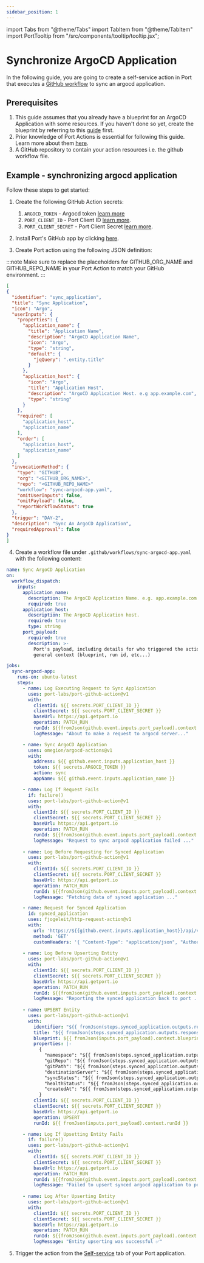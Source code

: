 ```yaml
---
sidebar_position: 1
---
```

import Tabs from "@theme/Tabs"
import TabItem from "@theme/TabItem"
import PortTooltip from "/src/components/tooltip/tooltip.jsx";

# Synchronize ArgoCD Application

In the following guide, you are going to create a self-service action in Port that executes a [GitHub workflow](/create-self-service-experiences/setup-backend/github-workflow/github-workflow.md) to sync an argocd application.

## Prerequisites
1. This guide assumes that you already have a blueprint for an ArgoCD Application with some resources. If you haven't done so yet, create the blueprint by referring to this [guide](/build-your-software-catalog/sync-data-to-catalog/kubernetes/argocd#application) first.
2. Prior knowledge of Port Actions is essential for following this guide. Learn more about them [here](/create-self-service-experiences/setup-ui-for-action/).
3. A GitHub repository to contain your action resources i.e. the github workflow file.


## Example - synchronizing argocd application

Follow these steps to get started:

1. Create the following GitHub Action secrets:
    1. `ARGOCD_TOKEN` - Argocd token [learn more](https://argo-cd.readthedocs.io/en/stable/developer-guide/api-docs/)
    2. `PORT_CLIENT_ID` - Port Client ID [learn more](/build-your-software-catalog/custom-integration/api/#get-api-token).
    3. `PORT_CLIENT_SECRET` - Port Client Secret [learn more](/build-your-software-catalog/custom-integration/api/#get-api-token).

2. Install Port's GitHub app by clicking [here](https://github.com/apps/getport-io/installations/new).

3. Create Port action using the following JSON definition:

:::note
Make sure to replace the placeholders for GITHUB_ORG_NAME and GITHUB_REPO_NAME in your Port Action to match your GitHub environment.
:::

```json showLineNumbers
[
{
  "identifier": "sync_application",
  "title": "Sync Application",
  "icon": "Argo",
  "userInputs": {
    "properties": {
      "application_name": {
        "title": "Application Name",
        "description": "ArgoCD Application Name",
        "icon": "Argo",
        "type": "string",
        "default": {
          "jqQuery": ".entity.title"
        }
      },
      "application_host": {
        "icon": "Argo",
        "title": "Application Host",
        "description": "ArgoCD Application Host. e.g app.example.com",
        "type": "string"
      }
    },
    "required": [
      "application_host",
      "application_name"
    ],
    "order": [
      "application_host",
      "application_name"
    ]
  },
  "invocationMethod": {
    "type": "GITHUB",
    "org": "<GITHUB_ORG_NAME>",
    "repo": "<GITHUB_REPO_NAME>"
    "workflow": "sync-argocd-app.yaml",
    "omitUserInputs": false,
    "omitPayload": false,
    "reportWorkflowStatus": true
  },
  "trigger": "DAY-2",
  "description": "Sync An ArgoCD Application",
  "requiredApproval": false
}  
]
```

4. Create a workflow file under `.github/workflows/sync-argocd-app.yaml` with the following content:

```yml showLineNumbers
name: Sync ArgoCD Application
on:
  workflow_dispatch:
    inputs:
      application_name:
        description: The ArgoCD Application Name. e.g. app.example.com
        required: true
      application_host:
        description: The ArgoCD Application host.
        required: true
        type: string
      port_payload:
        required: true
        description: >-
          Port's payload, including details for who triggered the action and
          general context (blueprint, run id, etc...)

jobs:
  sync-argocd-app:
    runs-on: ubuntu-latest
    steps:
      - name: Log Executing Request to Sync Application
        uses: port-labs/port-github-action@v1
        with:
          clientId: ${{ secrets.PORT_CLIENT_ID }}
          clientSecret: ${{ secrets.PORT_CLIENT_SECRET }}
          baseUrl: https://api.getport.io
          operation: PATCH_RUN
          runId: ${{fromJson(github.event.inputs.port_payload).context.runId}}
          logMessage: "About to make a request to argocd server..."

      - name: Sync ArgoCD Application
        uses: omegion/argocd-actions@v1
        with:
          address: ${{ github.event.inputs.application_host }}
          token: ${{ secrets.ARGOCD_TOKEN }}
          action: sync
          appName: ${{ github.event.inputs.application_name }}

      - name: Log If Request Fails 
        if: failure()
        uses: port-labs/port-github-action@v1
        with:
          clientId: ${{ secrets.PORT_CLIENT_ID }}
          clientSecret: ${{ secrets.PORT_CLIENT_SECRET }}
          baseUrl: https://api.getport.io
          operation: PATCH_RUN
          runId: ${{fromJson(github.event.inputs.port_payload).context.runId}}
          logMessage: "Request to sync argocd application failed ..."
          
      - name: Log Before Requesting for Synced Application
        uses: port-labs/port-github-action@v1
        with:
          clientId: ${{ secrets.PORT_CLIENT_ID }}
          clientSecret: ${{ secrets.PORT_CLIENT_SECRET }}
          baseUrl: https://api.getport.io
          operation: PATCH_RUN
          runId: ${{fromJson(github.event.inputs.port_payload).context.runId}}
          logMessage: "Fetching data of synced application ..."

      - name: Request for Synced Application
        id: synced_application
        uses: fjogeleit/http-request-action@v1
        with:
          url: 'https://${{github.event.inputs.application_host}}/api/v1/applications/${{github.event.inputs.application_name}}'
          method: 'GET'
          customHeaders: '{ "Content-Type": "application/json", "Authorization": "Bearer ${{secrets.ARGOCD_TOKEN}}" }'
              
      - name: Log Before Upserting Entity
        uses: port-labs/port-github-action@v1
        with:
          clientId: ${{ secrets.PORT_CLIENT_ID }}
          clientSecret: ${{ secrets.PORT_CLIENT_SECRET }}
          baseUrl: https://api.getport.io
          operation: PATCH_RUN
          runId: ${{fromJson(github.event.inputs.port_payload).context.runId}}
          logMessage: "Reporting the synced application back to port ..."
    
      - name: UPSERT Entity
        uses: port-labs/port-github-action@v1
        with:
          identifier: "${{ fromJson(steps.synced_application.outputs.response).metadata.uid }}"
          title: "${{ fromJson(steps.synced_application.outputs.response).metadata.name }}"
          blueprint: ${{ fromJson(inputs.port_payload).context.blueprint }}
          properties: |-
            {
              "namespace": "${{ fromJson(steps.synced_application.outputs.response).metadata.namespace }}",
              "gitRepo": "${{ fromJson(steps.synced_application.outputs.response).spec.source.repoURL }}",
              "gitPath": "${{ fromJson(steps.synced_application.outputs.response).spec.source.path }}",
              "destinationServer": "${{ fromJson(steps.synced_application.outputs.response).spec.destination.server }}",
              "syncStatus": "${{ fromJson(steps.synced_application.outputs.response).status.sync.status }}",
              "healthStatus": "${{ fromJson(steps.synced_application.outputs.response).status.health.status }}",
              "createdAt": "${{ fromJson(steps.synced_application.outputs.response).metadata.creationTimestamp}}"
            }
          clientId: ${{ secrets.PORT_CLIENT_ID }}
          clientSecret: ${{ secrets.PORT_CLIENT_SECRET }}
          baseUrl: https://api.getport.io
          operation: UPSERT
          runId: ${{ fromJson(inputs.port_payload).context.runId }}

      - name: Log If Upsetting Entity Fails 
        if: failure()
        uses: port-labs/port-github-action@v1
        with:
          clientId: ${{ secrets.PORT_CLIENT_ID }}
          clientSecret: ${{ secrets.PORT_CLIENT_SECRET }}
          baseUrl: https://api.getport.io
          operation: PATCH_RUN
          runId: ${{fromJson(github.event.inputs.port_payload).context.runId}}
          logMessage: "Failed to upsert synced argocd application to port ..."
          
      - name: Log After Upserting Entity
        uses: port-labs/port-github-action@v1
        with:
          clientId: ${{ secrets.PORT_CLIENT_ID }}
          clientSecret: ${{ secrets.PORT_CLIENT_SECRET }}
          baseUrl: https://api.getport.io
          operation: PATCH_RUN
          runId: ${{fromJson(github.event.inputs.port_payload).context.runId}}
          logMessage: "Entity upserting was successful ✅"
```

5. Trigger the action from the [Self-service](https://app.getport.io/self-serve) tab of your Port application.
